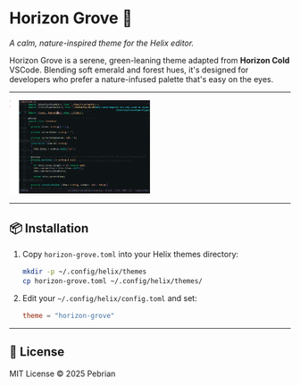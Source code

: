 # Horizon Grove 🌿

*A calm, nature-inspired theme for the Helix editor.*

Horizon Grove is a serene, green-leaning theme adapted from **Horizon Cold** VSCode. Blending soft emerald and forest hues, it's designed for developers who prefer a nature-infused palette that's easy on the eyes.

---

<img src="screenshot.png" width="50%">

---
<!--
## ✨ Features

* Nature-themed palette with rich green accents
* Balanced contrast for readability and low eye strain
* Supports a wide range of languages (Rust, TypeScript, HTML, etc.)
* Subtle blue-green tone switching for depth
---
-->

## 📦 Installation

1. Copy `horizon-grove.toml` into your Helix themes directory:

   ```sh
   mkdir -p ~/.config/helix/themes
   cp horizon-grove.toml ~/.config/helix/themes/
   ```

2. Edit your `~/.config/helix/config.toml` and set:

   ```toml
   theme = "horizon-grove"
   ```

---
<!--
## 🌲 Inspiration

* Based on the original [Horizon theme]()
* Forests, moss, groves, and the calm tones of nature

---

## 🖼 Preview

> Add a screenshot of your theme in action and name it `screenshot.png` in the root of the repo.

---
-->
## 📜 License

MIT License © 2025 Pebrian
